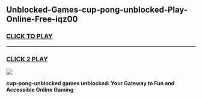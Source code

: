 
## Unblocked-Games-cup-pong-unblocked-Play-Online-Free-iqz00
<h3>
<a href="https://premium76.site?title=cup-pong-unblocked&ref=26A">CLICK TO PLAY</a></h3>
<hr>

<h3>
<a href="https://premium76.site?title=cup-pong-unblocked&ref=26A">CLICK 2 PLAY</a>
  
</h3>

<a href="https://premium76.site?title=cup-pong-unblocked&ref=26A"><img src="https://clearcache.store/games.png"></a>


**cup-pong-unblocked games unblocked: Your Gateway to Fun and Accessible Online Gaming**
